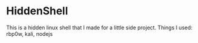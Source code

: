# HiddenShell
This is a hidden linux shell that I made for a little side project. Things I used: rbp0w, kali, nodejs

